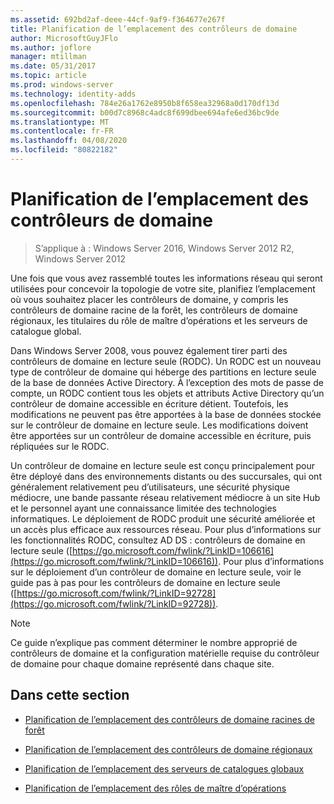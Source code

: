 ```yaml
---
ms.assetid: 692bd2af-deee-44cf-9af9-f364677e267f
title: Planification de l’emplacement des contrôleurs de domaine
author: MicrosoftGuyJFlo
ms.author: joflore
manager: mtillman
ms.date: 05/31/2017
ms.topic: article
ms.prod: windows-server
ms.technology: identity-adds
ms.openlocfilehash: 784e26a1762e8950b8f658ea32968a0d170df13d
ms.sourcegitcommit: b00d7c8968c4adc8f699dbee694afe6ed36bc9de
ms.translationtype: MT
ms.contentlocale: fr-FR
ms.lasthandoff: 04/08/2020
ms.locfileid: "80822182"
---
```

# <a name="planning-domain-controller-placement"></a>Planification de l’emplacement des contrôleurs de domaine

>S’applique à : Windows Server 2016, Windows Server 2012 R2, Windows Server 2012

Une fois que vous avez rassemblé toutes les informations réseau qui seront utilisées pour concevoir la topologie de votre site, planifiez l’emplacement où vous souhaitez placer les contrôleurs de domaine, y compris les contrôleurs de domaine racine de la forêt, les contrôleurs de domaine régionaux, les titulaires du rôle de maître d’opérations et les serveurs de catalogue global.  
  
Dans Windows Server 2008, vous pouvez également tirer parti des contrôleurs de domaine en lecture seule (RODC). Un RODC est un nouveau type de contrôleur de domaine qui héberge des partitions en lecture seule de la base de données Active Directory. À l’exception des mots de passe de compte, un RODC contient tous les objets et attributs Active Directory qu’un contrôleur de domaine accessible en écriture détient. Toutefois, les modifications ne peuvent pas être apportées à la base de données stockée sur le contrôleur de domaine en lecture seule. Les modifications doivent être apportées sur un contrôleur de domaine accessible en écriture, puis répliquées sur le RODC.  
  
Un contrôleur de domaine en lecture seule est conçu principalement pour être déployé dans des environnements distants ou des succursales, qui ont généralement relativement peu d’utilisateurs, une sécurité physique médiocre, une bande passante réseau relativement médiocre à un site Hub et le personnel ayant une connaissance limitée des technologies informatiques. Le déploiement de RODC produit une sécurité améliorée et un accès plus efficace aux ressources réseau. Pour plus d’informations sur les fonctionnalités RODC, consultez AD DS : contrôleurs de domaine en lecture seule ([https://go.microsoft.com/fwlink/?LinkID=106616](https://go.microsoft.com/fwlink/?LinkID=106616)). Pour plus d’informations sur le déploiement d’un contrôleur de domaine en lecture seule, voir le guide pas à pas pour les contrôleurs de domaine en lecture seule ([https://go.microsoft.com/fwlink/?LinkID=92728](https://go.microsoft.com/fwlink/?LinkID=92728)).  
  
> [!NOTE]  
> Ce guide n’explique pas comment déterminer le nombre approprié de contrôleurs de domaine et la configuration matérielle requise du contrôleur de domaine pour chaque domaine représenté dans chaque site.  
  
## <a name="in-this-section"></a>Dans cette section  
  
-   [Planification de l’emplacement des contrôleurs de domaine racines de forêt](../../ad-ds/plan/Planning-Forest-Root-Domain-Controller-Placement.md)  
  
-   [Planification de l’emplacement des contrôleurs de domaine régionaux](../../ad-ds/plan/Planning-Regional-Domain-Controller-Placement.md)  
  
-   [Planification de l’emplacement des serveurs de catalogues globaux](../../ad-ds/plan/Planning-Global-Catalog-Server-Placement.md)  
  
-   [Planification de l’emplacement des rôles de maître d’opérations](../../ad-ds/plan/Planning-Operations-Master-Role-Placement.md)  
  


